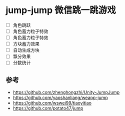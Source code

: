 # jump-jump 微信跳一跳游戏
- [ ] 角色跳跃
- [ ] 角色蓄力粒子特效
- [ ] 角色蓄力粒子特效
- [ ] 方块蓄力效果
- [ ] 自动生成方块
- [ ] 飘分效果
- [ ] 分数统计

## 参考
- https://github.com/zhenghongzhi/Unity-JumpJump
- https://github.com/yaoshanliang/weapp-jump
- https://github.com/wswei99/tiaoyitiao
- https://github.com/potato47/jump